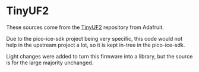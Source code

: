# TinyUF2

These sources come from the [TinyUF2][1] repository from Adafruit.

Due to the pico-ice-sdk project being very specific, this code would
not help in the upstream project a lot, so it is kept in-tree in the
pico-ice-sdk.

Light changes were added to turn this firmware into a library, but the
source is for the large majority unchanged.

[1]: https://github.com/adafruit/tinyuf2/
